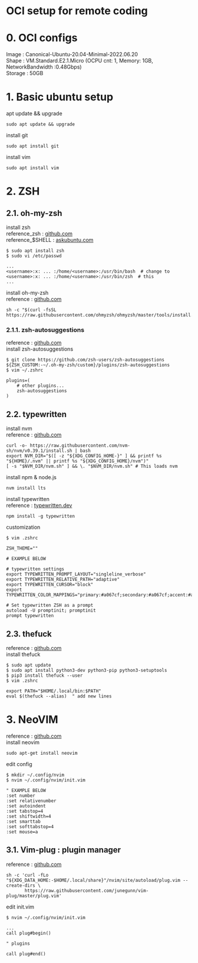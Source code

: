 OCI setup for remote coding
===

# 0. OCI configs
Image : Canonical-Ubuntu-20.04-Minimal-2022.06.20  
Shape : VM.Standard.E2.1.Micro (OCPU cnt: 1, Memory: 1GB, NetworkBandwidth :0.48Gbps)  
Storage : 50GB

# 1. Basic ubuntu setup
apt update && upgrade
```
sudo apt update && upgrade
```

install git
```
sudo apt install git
```

install vim
```
sudo apt install vim
```

# 2. ZSH
## 2.1. oh-my-zsh
install zsh  
reference_zsh : [github.com](https://github.com/ohmyzsh/ohmyzsh/wiki/Installing-ZSH#install-and-set-up-zsh-as-default "https://github.com/ohmyzsh/ohmyzsh/wiki/Installing-ZSH#install-and-set-up-zsh-as-default")  
reference_$SHELL : [askubuntu.com](https://askubuntu.com/questions/131823/how-to-make-zsh-the-default-shell "https://askubuntu.com/questions/131823/how-to-make-zsh-the-default-shell")  
```console
$ sudo apt install zsh
$ sudo vi /etc/passwd

...
<username>:x: ... :/home/<username>:/usr/bin/bash  # change to
<username>:x: ... :/home/<username>:/usr/bin/zsh  # this
...
```

install oh-my-zsh  
reference : [github.com](https://github.com/ohmyzsh/ohmyzsh#basic-installation "https://github.com/ohmyzsh/ohmyzsh#basic-installation")
```
sh -c "$(curl -fsSL https://raw.githubusercontent.com/ohmyzsh/ohmyzsh/master/tools/install.sh)"
```

### 2.1.1. zsh-autosuggestions
reference : [github.com](https://github.com/zsh-users/zsh-autosuggestions "https://github.com/zsh-users/zsh-autosuggestions")  
install zsh-autosuggestions
```console
$ git clone https://github.com/zsh-users/zsh-autosuggestions ${ZSH_CUSTOM:-~/.oh-my-zsh/custom}/plugins/zsh-autosuggestions
$ vim ~/.zshrc

plugins=(
    # other plugins...
    zsh-autosuggestions
)
```

## 2.2. typewritten
install nvm  
reference : [github.com](https://github.com/nvm-sh/nvm#installing-and-updating "https://github.com/nvm-sh/nvm#installing-and-updating")
```
curl -o- https://raw.githubusercontent.com/nvm-sh/nvm/v0.39.1/install.sh | bash
export NVM_DIR="$([ -z "${XDG_CONFIG_HOME-}" ] && printf %s "${HOME}/.nvm" || printf %s "${XDG_CONFIG_HOME}/nvm")"
[ -s "$NVM_DIR/nvm.sh" ] && \. "$NVM_DIR/nvm.sh" # This loads nvm
```

install npm & node.js
```
nvm install lts
```

install typewritten  
reference : [typewritten.dev](https://typewritten.dev/#/ "https://typewritten.dev/#/")
```
npm install -g typewritten
```

customization
```console
$ vim .zshrc

ZSH_THEME=""

# EXAMPLE BELOW

# typewritten settings
export TYPEWRITTEN_PROMPT_LAYOUT="singleline_verbose"
export TYPEWRITTEN_RELATIVE_PATH="adaptive"
export TYPEWRITTEN_CURSOR="block"
export TYPEWRITTEN_COLOR_MAPPINGS="primary:#a067cf;secondary:#a067cf;accent:#a067cf;info_neutral_1:#a067cf"

# Set typewritten ZSH as a prompt
autoload -U promptinit; promptinit
prompt typewritten

```

## 2.3. thefuck
reference : [github.com](https://github.com/nvbn/thefuck "https://github.com/nvbn/thefuck")  
install thefuck
```console
$ sudo apt update
$ sudo apt install python3-dev python3-pip python3-setuptools
$ pip3 install thefuck --user
$ vim .zshrc

export PATH="$HOME/.local/bin:$PATH"
eval $(thefuck --alias)  " add new lines
```

# 3. NeoVIM
reference : [github.com](https://github.com/neovim/neovim "https://github.com/neovim/neovim")  
install neovim
```
sudo apt-get install neovim
```

edit config
```console
$ mkdir ~/.config/nvim
$ nvim ~/.config/nvim/init.vim

" EXAMPLE BELOW
:set number
:set relativenumber
:set autoindent
:set tabstop=4
:set shiftwidth=4
:set smarttab
:set softtabstop=4
:set mouse=a
```

## 3.1. Vim-plug : plugin manager
reference : [github.com](https://github.com/junegunn/vim-plug "https://github.com/junegunn/vim-plug")
```
sh -c 'curl -fLo "${XDG_DATA_HOME:-$HOME/.local/share}"/nvim/site/autoload/plug.vim --create-dirs \
       https://raw.githubusercontent.com/junegunn/vim-plug/master/plug.vim'
```

edit init.vim
```console
$ nvim ~/.config/nvim/init.vim

...
call plug#begin()

" plugins

call plug#end()
```
